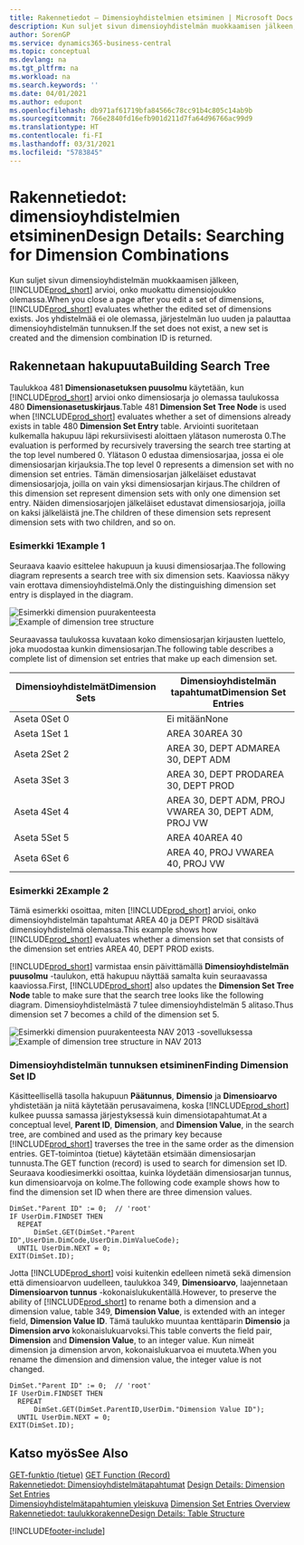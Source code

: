 ```yaml
---
title: Rakennetiedot – Dimensioyhdistelmien etsiminen | Microsoft Docs
description: Kun suljet sivun dimensioyhdistelmän muokkaamisen jälkeen, Business Central arvioi, onko muokattu dimensiojoukko olemassa. Jos yhdistelmää ei ole olemassa, järjestelmän luo uuden ja palauttaa dimensioyhdistelmän tunnuksen.
author: SorenGP
ms.service: dynamics365-business-central
ms.topic: conceptual
ms.devlang: na
ms.tgt_pltfrm: na
ms.workload: na
ms.search.keywords: ''
ms.date: 04/01/2021
ms.author: edupont
ms.openlocfilehash: db971af61719bfa84566c78cc91b4c805c14ab9b
ms.sourcegitcommit: 766e2840fd16efb901d211d7fa64d96766ac99d9
ms.translationtype: HT
ms.contentlocale: fi-FI
ms.lasthandoff: 03/31/2021
ms.locfileid: "5783845"
---
```

# <a name="design-details-searching-for-dimension-combinations"></a><span data-ttu-id="ae2fb-104">Rakennetiedot: dimensioyhdistelmien etsiminen</span><span class="sxs-lookup"><span data-stu-id="ae2fb-104">Design Details: Searching for Dimension Combinations</span></span>
<span data-ttu-id="ae2fb-105">Kun suljet sivun dimensioyhdistelmän muokkaamisen jälkeen, [!INCLUDE[prod_short](includes/prod_short.md)] arvioi, onko muokattu dimensiojoukko olemassa.</span><span class="sxs-lookup"><span data-stu-id="ae2fb-105">When you close a page after you edit a set of dimensions, [!INCLUDE[prod_short](includes/prod_short.md)] evaluates whether the edited set of dimensions exists.</span></span> <span data-ttu-id="ae2fb-106">Jos yhdistelmää ei ole olemassa, järjestelmän luo uuden ja palauttaa dimensioyhdistelmän tunnuksen.</span><span class="sxs-lookup"><span data-stu-id="ae2fb-106">If the set does not exist, a new set is created and the dimension combination ID is returned.</span></span>  

## <a name="building-search-tree"></a><span data-ttu-id="ae2fb-107">Rakennetaan hakupuuta</span><span class="sxs-lookup"><span data-stu-id="ae2fb-107">Building Search Tree</span></span>  
 <span data-ttu-id="ae2fb-108">Taulukkoa 481 **Dimensionasetuksen puusolmu** käytetään, kun [!INCLUDE[prod_short](includes/prod_short.md)] arvioi onko dimensiosarja jo olemassa taulukossa 480 **Dimensionasetuskirjaus**.</span><span class="sxs-lookup"><span data-stu-id="ae2fb-108">Table 481 **Dimension Set Tree Node** is used when [!INCLUDE[prod_short](includes/prod_short.md)] evaluates whether a set of dimensions already exists in table 480 **Dimension Set Entry** table.</span></span> <span data-ttu-id="ae2fb-109">Arviointi suoritetaan kulkemalla hakupuu läpi rekursiivisesti aloittaen ylätason numerosta 0.</span><span class="sxs-lookup"><span data-stu-id="ae2fb-109">The evaluation is performed by recursively traversing the search tree starting at the top level numbered 0.</span></span> <span data-ttu-id="ae2fb-110">Ylätason 0 edustaa dimensiosarjaa, jossa ei ole dimensiosarjan kirjauksia.</span><span class="sxs-lookup"><span data-stu-id="ae2fb-110">The top level 0 represents a dimension set with no dimension set entries.</span></span> <span data-ttu-id="ae2fb-111">Tämän dimensiosarjan jälkeläiset edustavat dimensiosarjoja, joilla on vain yksi dimensiosarjan kirjaus.</span><span class="sxs-lookup"><span data-stu-id="ae2fb-111">The children of this dimension set represent dimension sets with only one dimension set entry.</span></span> <span data-ttu-id="ae2fb-112">Näiden dimensiosarjojen jälkeläiset edustavat dimensiosarjoja, joilla on kaksi jälkeläistä jne.</span><span class="sxs-lookup"><span data-stu-id="ae2fb-112">The children of these dimension sets represent dimension sets with two children, and so on.</span></span>  

### <a name="example-1"></a><span data-ttu-id="ae2fb-113">Esimerkki 1</span><span class="sxs-lookup"><span data-stu-id="ae2fb-113">Example 1</span></span>  
 <span data-ttu-id="ae2fb-114">Seuraava kaavio esittelee hakupuun ja kuusi dimensiosarjaa.</span><span class="sxs-lookup"><span data-stu-id="ae2fb-114">The following diagram represents a search tree with six dimension sets.</span></span> <span data-ttu-id="ae2fb-115">Kaaviossa näkyy vain erottava dimensioyhdistelmä.</span><span class="sxs-lookup"><span data-stu-id="ae2fb-115">Only the distinguishing dimension set entry is displayed in the diagram.</span></span>  

 <span data-ttu-id="ae2fb-116">![Esimerkki dimension puurakenteesta](media/nav2013_dimension_tree.png "Esimerkki dimension puurakenteesta")</span><span class="sxs-lookup"><span data-stu-id="ae2fb-116">![Example of dimension tree structure](media/nav2013_dimension_tree.png "Example of dimension tree structure")</span></span>  

 <span data-ttu-id="ae2fb-117">Seuraavassa taulukossa kuvataan koko dimensiosarjan kirjausten luettelo, joka muodostaa kunkin dimensiosarjan.</span><span class="sxs-lookup"><span data-stu-id="ae2fb-117">The following table describes a complete list of dimension set entries that make up each dimension set.</span></span>  

|<span data-ttu-id="ae2fb-118">Dimensioyhdistelmät</span><span class="sxs-lookup"><span data-stu-id="ae2fb-118">Dimension Sets</span></span>|<span data-ttu-id="ae2fb-119">Dimensioyhdistelmän tapahtumat</span><span class="sxs-lookup"><span data-stu-id="ae2fb-119">Dimension Set Entries</span></span>|  
|--------------------|---------------------------|  
|<span data-ttu-id="ae2fb-120">Aseta 0</span><span class="sxs-lookup"><span data-stu-id="ae2fb-120">Set 0</span></span>|<span data-ttu-id="ae2fb-121">Ei mitään</span><span class="sxs-lookup"><span data-stu-id="ae2fb-121">None</span></span>|  
|<span data-ttu-id="ae2fb-122">Aseta 1</span><span class="sxs-lookup"><span data-stu-id="ae2fb-122">Set 1</span></span>|<span data-ttu-id="ae2fb-123">AREA 30</span><span class="sxs-lookup"><span data-stu-id="ae2fb-123">AREA 30</span></span>|  
|<span data-ttu-id="ae2fb-124">Aseta 2</span><span class="sxs-lookup"><span data-stu-id="ae2fb-124">Set 2</span></span>|<span data-ttu-id="ae2fb-125">AREA 30, DEPT ADM</span><span class="sxs-lookup"><span data-stu-id="ae2fb-125">AREA 30, DEPT ADM</span></span>|  
|<span data-ttu-id="ae2fb-126">Aseta 3</span><span class="sxs-lookup"><span data-stu-id="ae2fb-126">Set 3</span></span>|<span data-ttu-id="ae2fb-127">AREA 30, DEPT PROD</span><span class="sxs-lookup"><span data-stu-id="ae2fb-127">AREA 30, DEPT PROD</span></span>|  
|<span data-ttu-id="ae2fb-128">Aseta 4</span><span class="sxs-lookup"><span data-stu-id="ae2fb-128">Set 4</span></span>|<span data-ttu-id="ae2fb-129">AREA 30, DEPT ADM, PROJ VW</span><span class="sxs-lookup"><span data-stu-id="ae2fb-129">AREA 30, DEPT ADM, PROJ VW</span></span>|  
|<span data-ttu-id="ae2fb-130">Aseta 5</span><span class="sxs-lookup"><span data-stu-id="ae2fb-130">Set 5</span></span>|<span data-ttu-id="ae2fb-131">AREA 40</span><span class="sxs-lookup"><span data-stu-id="ae2fb-131">AREA 40</span></span>|  
|<span data-ttu-id="ae2fb-132">Aseta 6</span><span class="sxs-lookup"><span data-stu-id="ae2fb-132">Set 6</span></span>|<span data-ttu-id="ae2fb-133">AREA 40, PROJ VW</span><span class="sxs-lookup"><span data-stu-id="ae2fb-133">AREA 40, PROJ VW</span></span>|  

### <a name="example-2"></a><span data-ttu-id="ae2fb-134">Esimerkki 2</span><span class="sxs-lookup"><span data-stu-id="ae2fb-134">Example 2</span></span>  
 <span data-ttu-id="ae2fb-135">Tämä esimerkki osoittaa, miten [!INCLUDE[prod_short](includes/prod_short.md)] arvioi, onko dimensioyhdistelmän tapahtumat AREA 40 ja DEPT PROD sisältävä dimensioyhdistelmä olemassa.</span><span class="sxs-lookup"><span data-stu-id="ae2fb-135">This example shows how [!INCLUDE[prod_short](includes/prod_short.md)] evaluates whether a dimension set that consists of the dimension set entries AREA 40, DEPT PROD exists.</span></span>  

 <span data-ttu-id="ae2fb-136">[!INCLUDE[prod_short](includes/prod_short.md)] varmistaa ensin päivittämällä **Dimensioyhdistelmän puusolmu** -taulukon, että hakupuu näyttää samalta kuin seuraavassa kaaviossa.</span><span class="sxs-lookup"><span data-stu-id="ae2fb-136">First, [!INCLUDE[prod_short](includes/prod_short.md)] also updates the **Dimension Set Tree Node** table to make sure that the search tree looks like the following diagram.</span></span> <span data-ttu-id="ae2fb-137">Dimensioyhdistelmästä 7 tulee dimensioyhdistelmän 5 alitaso.</span><span class="sxs-lookup"><span data-stu-id="ae2fb-137">Thus dimension set 7 becomes a child of the dimension set 5.</span></span>  

 <span data-ttu-id="ae2fb-138">![Esimerkki dimension puurakenteesta NAV 2013 -sovelluksessa](media/nav2013_dimension_tree_example2.png "Esimerkki dimension puurakenteesta NAV 2013 -sovelluksessa")</span><span class="sxs-lookup"><span data-stu-id="ae2fb-138">![Example of dimension tree structure in NAV 2013](media/nav2013_dimension_tree_example2.png "Example of dimension tree structure in NAV 2013")</span></span>  

### <a name="finding-dimension-set-id"></a><span data-ttu-id="ae2fb-139">Dimensioyhdistelmän tunnuksen etsiminen</span><span class="sxs-lookup"><span data-stu-id="ae2fb-139">Finding Dimension Set ID</span></span>  
 <span data-ttu-id="ae2fb-140">Käsitteellisellä tasolla hakupuun **Päätunnus**, **Dimensio** ja **Dimensioarvo** yhdistetään ja niitä käytetään perusavaimena, koska [!INCLUDE[prod_short](includes/prod_short.md)] kulkee puussa samassa järjestyksessä kuin dimensiotapahtumat.</span><span class="sxs-lookup"><span data-stu-id="ae2fb-140">At a conceptual level, **Parent ID**, **Dimension**, and **Dimension Value**, in the search tree, are combined and used as the primary key because [!INCLUDE[prod_short](includes/prod_short.md)] traverses the tree in the same order as the dimension entries.</span></span> <span data-ttu-id="ae2fb-141">GET-toimintoa (tietue) käytetään etsimään dimensiosarjan tunnusta.</span><span class="sxs-lookup"><span data-stu-id="ae2fb-141">The GET function (record) is used to search for dimension set ID.</span></span> <span data-ttu-id="ae2fb-142">Seuraava koodiesimerkki osoittaa, kuinka löydetään dimensiosarjan tunnus, kun dimensioarvoja on kolme.</span><span class="sxs-lookup"><span data-stu-id="ae2fb-142">The following code example shows how to find the dimension set ID when there are three dimension values.</span></span>  

```  
DimSet."Parent ID" := 0;  // 'root'  
IF UserDim.FINDSET THEN  
  REPEAT  
      DimSet.GET(DimSet."Parent ID",UserDim.DimCode,UserDim.DimValueCode);  
  UNTIL UserDim.NEXT = 0;  
EXIT(DimSet.ID);  

```  

<span data-ttu-id="ae2fb-143">Jotta [!INCLUDE[prod_short](includes/prod_short.md)] voisi kuitenkin edelleen nimetä sekä dimension että dimensioarvon uudelleen, taulukkoa 349, **Dimensioarvo**, laajennetaan **Dimensioarvon tunnus** -kokonaislukukentällä.</span><span class="sxs-lookup"><span data-stu-id="ae2fb-143">However, to preserve the ability of [!INCLUDE[prod_short](includes/prod_short.md)] to rename both a dimension and a dimension value, table 349, **Dimension Value**, is extended with an integer field, **Dimension Value ID**.</span></span> <span data-ttu-id="ae2fb-144">Tämä taulukko muuntaa kenttäparin **Dimensio** ja **Dimension arvo** kokonaislukuarvoksi.</span><span class="sxs-lookup"><span data-stu-id="ae2fb-144">This table converts the field pair, **Dimension** and **Dimension Value**, to an integer value.</span></span> <span data-ttu-id="ae2fb-145">Kun nimeät dimension ja dimension arvon, kokonaislukuarvoa ei muuteta.</span><span class="sxs-lookup"><span data-stu-id="ae2fb-145">When you rename the dimension and dimension value, the integer value is not changed.</span></span>  

```  
DimSet."Parent ID" := 0;  // 'root'  
IF UserDim.FINDSET THEN  
  REPEAT  
      DimSet.GET(DimSet.ParentID,UserDim."Dimension Value ID");  
  UNTIL UserDim.NEXT = 0;  
EXIT(DimSet.ID);  

```  

## <a name="see-also"></a><span data-ttu-id="ae2fb-146">Katso myös</span><span class="sxs-lookup"><span data-stu-id="ae2fb-146">See Also</span></span>

 <span data-ttu-id="ae2fb-147">[GET-funktio (tietue)](/dynamics-nav/GET-Function--Record-)  </span><span class="sxs-lookup"><span data-stu-id="ae2fb-147">[GET Function (Record)](/dynamics-nav/GET-Function--Record-)  </span></span>  
 <span data-ttu-id="ae2fb-148">[Rakennetiedot: Dimensioyhdistelmätapahtumat](design-details-dimension-set-entries.md) </span><span class="sxs-lookup"><span data-stu-id="ae2fb-148">[Design Details: Dimension Set Entries](design-details-dimension-set-entries.md) </span></span>  
 <span data-ttu-id="ae2fb-149">[Dimensioyhdistelmätapahtumien yleiskuva](design-details-dimension-set-entries-overview.md) </span><span class="sxs-lookup"><span data-stu-id="ae2fb-149">[Dimension Set Entries Overview](design-details-dimension-set-entries-overview.md) </span></span>  
 [<span data-ttu-id="ae2fb-150">Rakennetiedot: taulukkorakenne</span><span class="sxs-lookup"><span data-stu-id="ae2fb-150">Design Details: Table Structure</span></span>](design-details-table-structure.md)   
 


[!INCLUDE[footer-include](includes/footer-banner.md)]
